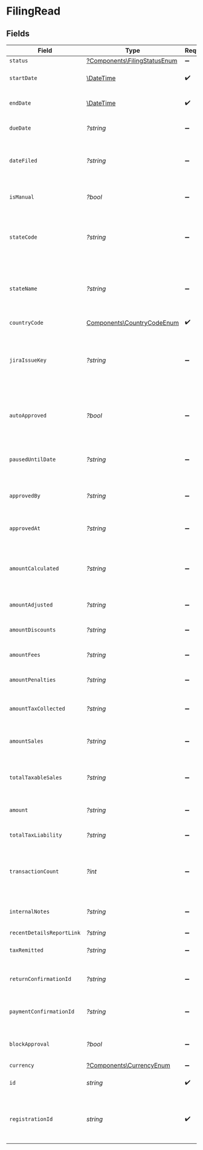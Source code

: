 # FilingRead


## Fields

| Field                                                                                     | Type                                                                                      | Required                                                                                  | Description                                                                               |
| ----------------------------------------------------------------------------------------- | ----------------------------------------------------------------------------------------- | ----------------------------------------------------------------------------------------- | ----------------------------------------------------------------------------------------- |
| `status`                                                                                  | [?Components\FilingStatusEnum](../../Models/Components/FilingStatusEnum.md)               | :heavy_minus_sign:                                                                        | N/A                                                                                       |
| `startDate`                                                                               | [\DateTime](https://www.php.net/manual/en/class.datetime.php)                             | :heavy_check_mark:                                                                        | The start date of the filing period.                                                      |
| `endDate`                                                                                 | [\DateTime](https://www.php.net/manual/en/class.datetime.php)                             | :heavy_check_mark:                                                                        | The end date of the filing period.                                                        |
| `dueDate`                                                                                 | *?string*                                                                                 | :heavy_minus_sign:                                                                        | The due date of the filing.                                                               |
| `dateFiled`                                                                               | *?string*                                                                                 | :heavy_minus_sign:                                                                        | The date the filing was completed, if applicable.                                         |
| `isManual`                                                                                | *?bool*                                                                                   | :heavy_minus_sign:                                                                        | Indicates if the filing was done manually.                                                |
| `stateCode`                                                                               | *?string*                                                                                 | :heavy_minus_sign:                                                                        | The code of the state associated with the filing (e.g., IA, NY).                          |
| `stateName`                                                                               | *?string*                                                                                 | :heavy_minus_sign:                                                                        | The name of the state associated with the filing<br/>        (e.g., Iowa, New York).      |
| `countryCode`                                                                             | [Components\CountryCodeEnum](../../Models/Components/CountryCodeEnum.md)                  | :heavy_check_mark:                                                                        | N/A                                                                                       |
| `jiraIssueKey`                                                                            | *?string*                                                                                 | :heavy_minus_sign:                                                                        | The associated JIRA issue key for tracking the filing,<br/>        if available. Can be null. |
| `autoApproved`                                                                            | *?bool*                                                                                   | :heavy_minus_sign:                                                                        | Indicates if the filing was auto-approved. Defaults to false.                             |
| `pausedUntilDate`                                                                         | *?string*                                                                                 | :heavy_minus_sign:                                                                        | Indicates the date when filing will be unpaused.                                          |
| `approvedBy`                                                                              | *?string*                                                                                 | :heavy_minus_sign:                                                                        | User ID of who approved the filing.                                                       |
| `approvedAt`                                                                              | *?string*                                                                                 | :heavy_minus_sign:                                                                        | Timestamp when the filing was approved.                                                   |
| `amountCalculated`                                                                        | *?string*                                                                                 | :heavy_minus_sign:                                                                        | The calculated amount for the filing. Defaults to 0.00.                                   |
| `amountAdjusted`                                                                          | *?string*                                                                                 | :heavy_minus_sign:                                                                        | Adjusted amount, if any.                                                                  |
| `amountDiscounts`                                                                         | *?string*                                                                                 | :heavy_minus_sign:                                                                        | Discounts applied to the filing.                                                          |
| `amountFees`                                                                              | *?string*                                                                                 | :heavy_minus_sign:                                                                        | Discounts applied to the amount.                                                          |
| `amountPenalties`                                                                         | *?string*                                                                                 | :heavy_minus_sign:                                                                        | Penalties applied to the filing.                                                          |
| `amountTaxCollected`                                                                      | *?string*                                                                                 | :heavy_minus_sign:                                                                        | Total tax collected during the filing period.                                             |
| `amountSales`                                                                             | *?string*                                                                                 | :heavy_minus_sign:                                                                        | Total sales amount during the filing period.                                              |
| `totalTaxableSales`                                                                       | *?string*                                                                                 | :heavy_minus_sign:                                                                        | Total taxable amount during the filing period.                                            |
| `amount`                                                                                  | *?string*                                                                                 | :heavy_minus_sign:                                                                        | Final amount due for the filing.                                                          |
| `totalTaxLiability`                                                                       | *?string*                                                                                 | :heavy_minus_sign:                                                                        | Total tax liability for the filing.                                                       |
| `transactionCount`                                                                        | *?int*                                                                                    | :heavy_minus_sign:                                                                        | Total number of transactions associated with the filing.                                  |
| `internalNotes`                                                                           | *?string*                                                                                 | :heavy_minus_sign:                                                                        | Notes or comments related to the filing.                                                  |
| `recentDetailsReportLink`                                                                 | *?string*                                                                                 | :heavy_minus_sign:                                                                        | N/A                                                                                       |
| `taxRemitted`                                                                             | *?string*                                                                                 | :heavy_minus_sign:                                                                        | The amount of tax remitted.                                                               |
| `returnConfirmationId`                                                                    | *?string*                                                                                 | :heavy_minus_sign:                                                                        | Return confirmation ID, if applicable.                                                    |
| `paymentConfirmationId`                                                                   | *?string*                                                                                 | :heavy_minus_sign:                                                                        | Payment confirmation ID, if applicable.                                                   |
| `blockApproval`                                                                           | *?bool*                                                                                   | :heavy_minus_sign:                                                                        | Indicates if the filing can be approved.                                                  |
| `currency`                                                                                | [?Components\CurrencyEnum](../../Models/Components/CurrencyEnum.md)                       | :heavy_minus_sign:                                                                        | N/A                                                                                       |
| `id`                                                                                      | *string*                                                                                  | :heavy_check_mark:                                                                        | Unique identifier for the filing.                                                         |
| `registrationId`                                                                          | *string*                                                                                  | :heavy_check_mark:                                                                        | Identifier for the registration associated with the filing.                               |